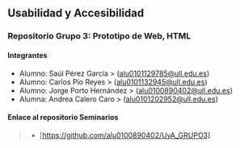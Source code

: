 ## Usabilidad y Accesibilidad
### Repositorio Grupo 3: Prototipo de Web, HTML


#### Integrantes
- Alumno: Saúl Pérez García > (alu0101129785@ull.edu.es)
- Alumno: Carlos Pío Reyes > (alu0101132945@ull.edu.es)
- Alumno: Jorge Porto Hernández > (alu0100890402@ull.edu.es)
- Alumna: Andrea Calero Caro > (alu0101202952@ull.edu.es)

#### Enlace al repositorio Seminarios
> - [https://github.com/alu0100890402/UyA_GRUPO3]
